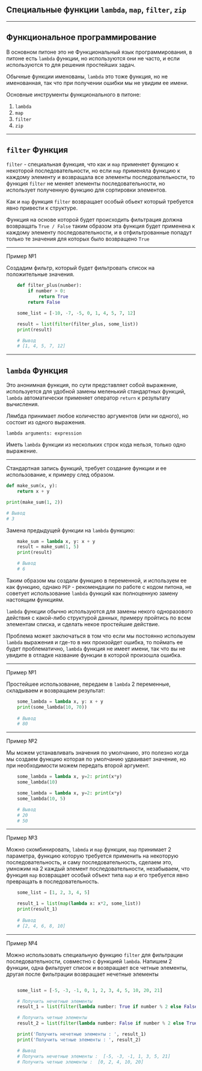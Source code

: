 Специальные функции `lambda`, `map`, `filter`, `zip`
---
---


Функциональное программирование
---
В основном питоне это не Функциональный язык программирования, 
в питоне есть `lambda` функции, но используются они не часто, и 
если используются то для решения простейших задач.

Обычные функции именованы, `lambda` это тоже функция, но не 
именованная, так что при получении ошибки мы не увидим ее имени.

Основные инструменты функционального в питоне:

1) `lambda`
2) `map`
3) `filter`
4) `zip`

---

`filter` Функция
---

`filter` - специальная функция, что как и `map` применяет
функцию к некоторой последовательности, но если `map` применяла
функцию к каждому элементу и возвращала все элементы 
последовательности, то функция `filter` не меняет элементы 
последовательности, но использует полученную функцию для 
сортировки элементов. 

Как и `map` функция `filter` возвращает особый обьект который
требуется явно привести к структуре. 

Функция на основе которой будет происходить фильтрация должна
возвращать `True / False` таким образом эта функция будет 
применена к каждому элементу последовательности, и в 
отфильтрованные попадут только те значения для которых 
было возвращено `True`

---

Пример №1

Создадим фильтр, который будет фильтровать список на 
положительные значения.

```python
    def filter_plus(number):
        if number > 0:
            return True
        return False

    some_list = [-10, -7, -5, 0, 1, 4, 5, 7, 12]

    result = list(filter(filter_plus, some_list))    
    print(result)

    # Вывод
    # [1, 4, 5, 7, 12]
```


---

`lambda` Функция
---
Это анонимная функция, по сути представляет собой выражение,
используется для удобной замены меленький стандартных функций,
`lambda` автоматически применяет оператор `return` к результату
вычисления.

Лямбда принимает любое количество аргументов (или ни одного), 
но состоит из одного выражения. 

    lambda arguments: expression

Иметь `lambda` функции из нескольких строк кода нельзя, 
только одно выражение.

---

Стандартная запись функций, требует создание функции и ее 
использование, к примеру след образом.

```python
def make_sum(x, y):
    return x + y

print(make_sum(1, 2))

# Вывод 
# 3
```

Замена предыдущей функции на `lambda` функцию:

```python
    make_sum = lambda x, y: x + y
    result = make_sum(1, 5)
    print(result)

    # Вывод 
    # 6
```

Таким образом мы создали функцию в переменной, и используем ее как 
функцию, однако `PEP` - рекомендации по работе с кодом питона, не 
советует использование `lambda` функций как полноценную замену
настоящим функциям.

`lambda` функции обычно используются для замены некого одноразового 
действия с какой-либо структурой данных, примеру пройтись по всем
элементам списка, и сделать некое простейшие действие.

Проблема может заключаться в том что если мы постоянно используем
`lambda` выражения и где-то в них произойдет ошибка, то поймать 
ее будет проблематично, `lambda` функция не имеет имени, так что вы 
не увидите в отладке название функции в которой произошла ошибка.

---

Пример №1

Простейшее использование, передаем в `lambda` 2 переменные,
складываем и возвращаем результат:
```python
    some_lambda = lambda x, y: x + y
    print(some_lambda(10, 70))
    
    # Вывод
    # 80
```

---
Пример №2

Мы можем устанавливать значения по умолчанию, это полезно когда
мы создаем функцию которая по умолчанию удваивает значение, но
при необходимости можем передать второй аргумент.
```python
    some_lambda = lambda x, y=2: print(x*y)
    some_lambda(10)

    some_lambda = lambda x, y=2: print(x*y)
    some_lambda(10, 5)

    # Вывод
    # 20
    # 50
```

---
Пример №3

Можно скомбинировать, `labmda` и `map` функции, `map` принимает
2 параметра, функцию которую требуется применить на некоторую
последовательность, и саму последовательность, сделаем это,
умножим на 2 каждый элемент последовательности, незабываем, 
что функция `map` возвращает особый объект типа `map` и 
его требуется явно превращать в последовательность.

```python
    some_list = [1, 2, 3, 4, 5]

    result_1 = list(map(lambda x: x*2, some_list))
    print(result_1)
    
    # Вывод
    # [2, 4, 6, 8, 10]
```

---

Пример №4

Можно использовать специальную функцию `filter` для фильтрации
последовательности, совместно с функцией `lambda`. Напишем 2
функции, одна фильтрует список и возвращает все четные 
элементы, другая после фильтрации возвращает нечетные элементы

```python

    some_list = [-5, -3, -1, 0, 1, 2, 3, 4, 5, 10, 20, 21]

    # Получить нечетные элементы
    result_1 = list(filter(lambda number: True if number % 2 else False, some_list))

    # Получить четные элементы
    result_2 = list(filter(lambda number: False if number % 2 else True, some_list))

    print('Получить нечетные элементы : ', result_1)
    print('Получить четные элементы : ', result_2)

    # Вывод
    # Получить нечетные элементы :  [-5, -3, -1, 1, 3, 5, 21]
    # Получить четные элементы :  [0, 2, 4, 10, 20]
```
